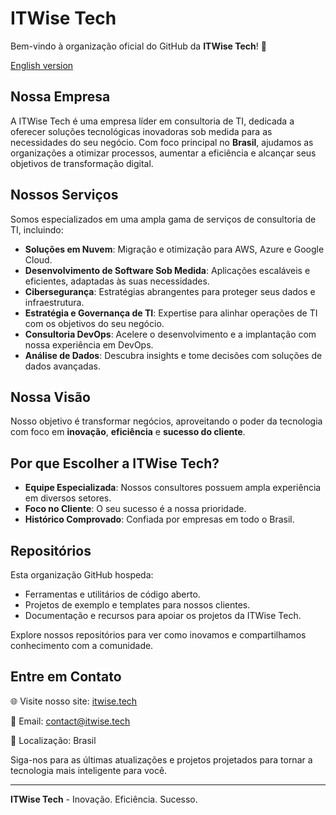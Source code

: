 # ITWise Tech

Bem-vindo à organização oficial do GitHub da **ITWise Tech**! 🚀

[English version](README.md)

## Nossa Empresa
A ITWise Tech é uma empresa líder em consultoria de TI, dedicada a oferecer soluções tecnológicas inovadoras sob medida para as necessidades do seu negócio. Com foco principal no **Brasil**, ajudamos as organizações a otimizar processos, aumentar a eficiência e alcançar seus objetivos de transformação digital.

## Nossos Serviços
Somos especializados em uma ampla gama de serviços de consultoria de TI, incluindo:

- **Soluções em Nuvem**: Migração e otimização para AWS, Azure e Google Cloud.
- **Desenvolvimento de Software Sob Medida**: Aplicações escaláveis e eficientes, adaptadas às suas necessidades.
- **Cibersegurança**: Estratégias abrangentes para proteger seus dados e infraestrutura.
- **Estratégia e Governança de TI**: Expertise para alinhar operações de TI com os objetivos do seu negócio.
- **Consultoria DevOps**: Acelere o desenvolvimento e a implantação com nossa experiência em DevOps.
- **Análise de Dados**: Descubra insights e tome decisões com soluções de dados avançadas.

## Nossa Visão
Nosso objetivo é transformar negócios, aproveitando o poder da tecnologia com foco em **inovação**, **eficiência** e **sucesso do cliente**.

## Por que Escolher a ITWise Tech?
- **Equipe Especializada**: Nossos consultores possuem ampla experiência em diversos setores.
- **Foco no Cliente**: O seu sucesso é a nossa prioridade.
- **Histórico Comprovado**: Confiada por empresas em todo o Brasil.

## Repositórios
Esta organização GitHub hospeda:
- Ferramentas e utilitários de código aberto.
- Projetos de exemplo e templates para nossos clientes.
- Documentação e recursos para apoiar os projetos da ITWise Tech.

Explore nossos repositórios para ver como inovamos e compartilhamos conhecimento com a comunidade.

## Entre em Contato
🌐 Visite nosso site: [itwise.tech](https://itwise.tech/)

📧 Email: [contact@itwise.tech](mailto:contact@itwise.tech)

📍 Localização: Brasil

Siga-nos para as últimas atualizações e projetos projetados para tornar a tecnologia mais inteligente para você.

---

**ITWise Tech** - Inovação. Eficiência. Sucesso.

